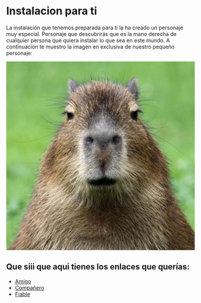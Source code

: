 # Instalacion para ti
La instalación que tenemos preparada para ti la ha creado un personaje muy especial. Personaje que descubrirás que es la mano derecha de cualquier persona que quiera instalar lo que sea en este mundo.
A continuación te muestro la imagen en exclusiva de nuestro pequeño personaje:

![Capibara](/img/capibara.jpg)

## Que siii que aqui tienes los enlaces que querías:
* [Amigo](https://es.wikipedia.org/wiki/Hydrochoerus_hydrochaeris)
* [Compañero](https://www.ecologiaverde.com/capibara-caracteristicas-habitat-y-alimentacion-4037.html)
* [Fiable](https://www.ngenespanol.com/animales/asi-es-el-capibara-el-animal-mas-amistoso-del-mundo-que-sirve-de-transporte-para-otras-especies-en-el-amazonas/)